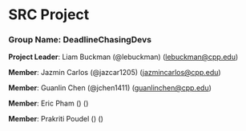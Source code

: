 # SRC Project 

### Group Name: DeadlineChasingDevs

**Project Leader**: Liam Buckman (@lebuckman) (lebuckman@cpp.edu)

**Member**: Jazmin Carlos (@jazcar1205) (jazmincarlos@cpp.edu)

**Member**: Guanlin Chen (@jchen1411) (guanlinchen@cpp.edu)

**Member**: Eric Pham () ()

**Member**: Prakriti Poudel () ()
